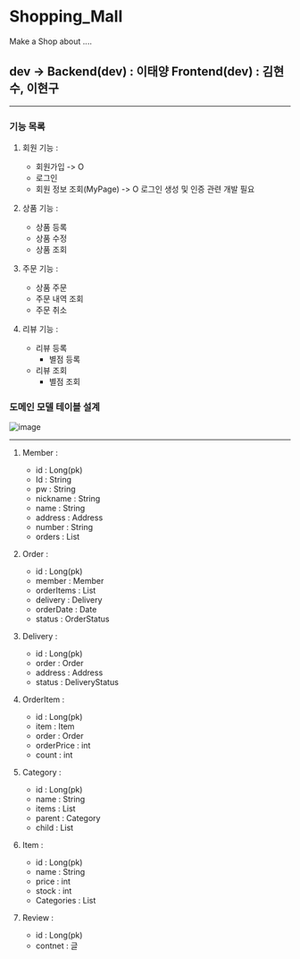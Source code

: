 # Shopping_Mall
Make a Shop about ....
## dev -> Backend(dev) : 이태양 Frontend(dev) : 김현수, 이현구


----------------

### 기능 목록

1. 회원 기능 :
    - 회원가입 -> O
    - 로그인
    - 회원 정보 조회(MyPage) -> O
    로그인 생성 및 인증 관련 개발 필요

2. 상품 기능 :
    - 상품 등록
    - 상품 수정 
    - 상품 조회


3. 주문 기능 :
    - 상품 주문
    - 주문 내역 조회
    - 주문 취소



4. 리뷰 기능 :
    - 리뷰 등록
        - 별점 등록
    - 리뷰 조회
        - 별점 조회


### 도메인 모델 테이블 설계

![image](https://user-images.githubusercontent.com/74217059/129038788-73acaad4-bc0d-4b2d-938f-42934b19ed85.png)

-----------------

1. Member :
   + id : Long(pk)
   + Id : String
   + pw : String
   + nickname : String
   + name : String
   + address : Address
   + number : String
   + orders : List
   
2. Order :  
   + id : Long(pk)
   + member : Member
   + orderItems : List
   + delivery : Delivery
   + orderDate : Date
   + status : OrderStatus

3. Delivery :
   + id : Long(pk)
   + order : Order
   + address : Address
   + status : DeliveryStatus

4. OrderItem :  
   + id : Long(pk)
   + item : Item
   + order : Order
   + orderPrice : int
   + count : int

5. Category :
   + id : Long(pk)
   + name : String
   + items : List
   + parent : Category
   + child : List

6. Item :
   + id : Long(pk)
   + name : String
   + price : int
   + stock : int
   + Categories : List

7. Review :
   + id : Long(pk)
   + contnet : 글
   

    
   
